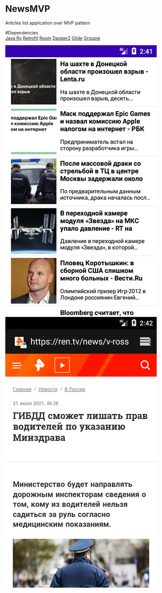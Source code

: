 # NewsMVP

Articles list application over MVP pattern

#Dependencies   
[Java Rx](https://github.com/ReactiveX/RxAndroid)
[Retrofit](https://square.github.io/retrofit/)
[Room](https://developer.android.com/training/data-storage/room)
[Dagger2](https://dagger.dev/)
[Glide](https://github.com/bumptech/glide)
[Groupie](https://github.com/lisawray/groupie)


![main screen](https://github.com/Logsod/NewsMVP/blob/master/images/Screenshot_1627828894.png?raw=true)
![second screen (view intent)](https://github.com/Logsod/NewsMVP/blob/master/images/Screenshot_1627828946.png?raw=true)
